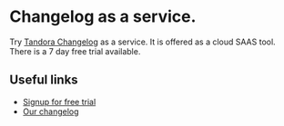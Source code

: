 # Changelog as a service.
Try [Tandora Changelog](https://tandora.co/changelog) as a service. It is offered as a cloud SAAS tool. There is a 7 day free trial available.

## Useful links

- [Signup for free trial](https://app.tandora.co/signup)
- [Our changelog](https://app.tandora.co/tandora)
